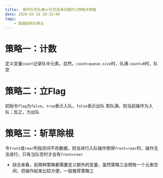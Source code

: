 ```yaml
---
title:  循环队列队满or队空混淆问题的三种解决策略
date: 2020-03-10 20:35:00
tags:
	- 数据结构与算法
---
```


# 策略一：计数

定义变量`count`记录队中元素，显然，`count=queue.size`时，队满
`count=0`时，队空
<!--more-->
# 策略二：立Flag
初始令`flag`为`false`，`true`表示入队，`false`表示出队
若队满，则当前操作为入队；反之，为出队
# 策略三：斩草除根
令`front`或`rear`所指空间不存数据，则当进行入队操作使得`front=rear`时，操作无法进行，只有当队空时才会有`front=rear`

- 综合来看，前两种策略都需要定义额外的变量，虽然策略三会牺牲一个元素空间，但操作起来比较方便，一般推荐策略三
